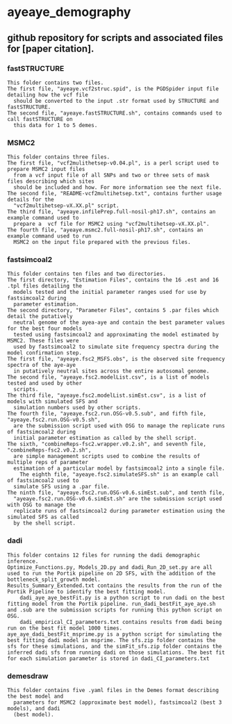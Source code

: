 # ayeaye_demography
## github repository for scripts and associated files for [paper citation].


### fastSTRUCTURE

	This folder contains two files. 
	The first file, "ayeaye.vcf2struc.spid", is the PGDSpider input file detailing how the vcf file
 	  should be converted to the input .str format used by STRUCTURE and fastSTRUCTURE.
	The second file, "ayeaye.fastSTRUCTURE.sh", contains commands used to call fastSTRUCTURE on 
 	  this data for 1 to 5 demes.

### MSMC2
	This folder contains three files.
	The first file, "vcf2mulithetsep-v0.04.pl", is a perl script used to prepare MSMC2 input files 
 	  from a vcf input file of all SNPs and two or three sets of mask files describing which sites
	  should be included and how. For more information see the next file.
	The second file, "README-vcf2multihetsep.txt", contains further usage details for the 
 	  "vcf2multihetsep-vX.XX.pl" script.
	The third file, "ayeaye.infilePrep.full-nosil-ph17.sh", contains an example command used to
 	  prepare a  vcf file for MSMC2 using "vcf2multihetsep-vX.XX.pl".
	The fourth file, "ayeaye.msmc2.full-nosil-ph17.sh", contains an example command used to run 
 	  MSMC2 on the input file prepared with the previous files.
    
### fastsimcoal2
	This folder contains ten files and two directories.
	The first directory, "Estimation Files", contains the 16 .est and 16 .tpl files detailing the 
 	  models tested and the initial parameter ranges used for use by fastsimcoal2 during 
	  parameter estimation.
	The second directory, "Parameter Files", contains 5 .par files which detail the putatively 
 	  neutral genome of the ayea-aye and contain the best parameter values for the best four models
	  tested using fastsimcoal2 and approximating the model estimated by MSMC2. These files were 
   	  used by fastsimcoal2 to simulate site frequency spectra during the model confirmation step.
	The first file, "ayeaye.fsc2_MSFS.obs", is the observed site frequency spectra of the aye-aye
 	  in putatively neutral sites across the entire autosomal genome.
	The second file, "ayeaye.fsc2.modelList.csv", is a list of models tested and used by other
 	  scripts.
	The third file, "ayeaye.fsc2.modelList.simEst.csv", is a list of models with simulated SFS and
 	  simulation numbers used by other scripts.
	The fourth file, "ayeaye.fsc2.run.OSG-v0.5.sub", and fifth file, "ayeaye.fsc2.run.OSG-v0.5.sh",
 	  are the submission script used with OSG to manage the replicate runs of fastsimcoal2 during 
	  initial parameter estimation as called by the shell script.
	The sixth, "combineReps-fsc2.wrapper.v0.2.sh", and seventh file, "combineReps-fsc2.v0.2.sh", 
 	  are simple management scripts used to combine the results of multiple reps of parameter 
	  estimation of a particular model by fastsimcoal2 into a single file.
       	The eighth file, "ayeaye.fsc2.simulateSFS.sh" is an example call of fastsimcoal2 used to 
	  simulate SFS using a .par file.
	The ninth file, "ayeaye.fsc2.run.OSG-v0.6.simEst.sub", and tenth file, 
 	  "ayeaye.fsc2.run.OSG-v0.6.simEst.sh" are the submission script used with OSG to manage the 
	  replicate runs of fastsimcoal2 during parameter estimation using the simulated SFS as called
	  by the shell script.

### dadi
	This folder contains 12 files for running the dadi demographic inference.
 	Optimize_Functions.py, Models_2D.py and dadi_Run_2D_set.py are all used to run the Portik pipeline on 2D SFS, with the addition of the bottleneck_split_growth model.  
  	Results_Summary_Extended.txt contains the results from the run of the Portik Pipeline to identify the best fitting model.
    	dadi_aye_aye_bestFit.py is a python script to run dadi on the best fitting model from the Portik pipeline. run_dadi_bestFit_aye_aye.sh and .sub are the submission scripts for running this python script on OSG.
     	dadi_empirical_CI_parameters.txt contains results from dadi being run on the best fit model 1000 times.
	aye_aye_dadi_bestFit_msprime.py is a python script for simulating the best fitting dadi model in msprime. The sfs.zip folder contains the sfs for these simulations, and the simFit_sfs.zip folder contains the inferred dadi sfs from running dadi on those simulations. The best fit for each simulation parameter is stored in dadi_CI_parameters.txt      

### demesdraw
	This folder contains five .yaml files in the Demes format describing the best model and 
 	  parameters for MSMC2 (approximate best model), fastsimcoal2 (best 3 models), and dadi
	  (best model).
